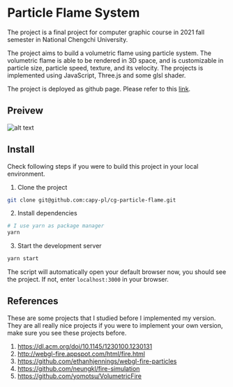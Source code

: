 # Particle Flame System

The project is a final project for computer graphic course in 2021 fall semester in National Chengchi University.

The project aims to build a volumetric flame using particle system. The volumetric flame is able to be rendered in 3D space, and is customizable in particle size, particle speed, texture, and its velocity. The projects is implemented using JavaScript, Three.js and some glsl shader.

The project is deployed as github page. Please refer to this [link](https://capy-pl.github.io/cg-particle-flame/).

## Preivew

![alt text](https://raw.githubusercontent.com/capy-pl/cg-particle-flame/master/public/volumetric_fire.gif)

## Install

Check following steps if you were to build this project in your local environment.

1. Clone the project
```bash
git clone git@github.com:capy-pl/cg-particle-flame.git
```

2. Install dependencies
```bash
# I use yarn as package manager
yarn
```

3. Start the development server
```bash
yarn start
```

The script will automatically open your default browser now, you should see the project. If not, enter ```localhost:3000``` in your browser.

## References

These are some projects that I studied before I implemented my version. They are all really nice projects if you were to implement your own version, make sure you see these projects before.

1. https://dl.acm.org/doi/10.1145/1230100.1230131
2. http://webgl-fire.appspot.com/html/fire.html
3. https://github.com/ethanhjennings/webgl-fire-particles
4. https://github.com/neungkl/fire-simulation
5. https://github.com/yomotsu/VolumetricFire
